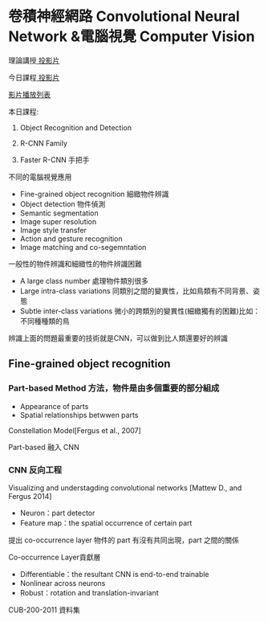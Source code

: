 # 卷積神經網路 Convolutional Neural Network &電腦視覺 Computer Vision

理論講授[ 投影片 ](https://drive.google.com/file/d/184Dz2U2cpV682tTPrOXixIQQO7Y5Gm-G/view)

今日課程[ 投影片 ](https://drive.google.com/file/d/1b5RU9xDDf2xt_dJpVGZmYeM3YAlqQiMJ/view)

[影片播放列表](https://www.youtube.com/playlist?list=PL1f_B9coMEeBHxSasfeBYAT23a1E82b-D)

本日課程:

1. Object Recognition and Detection

2. R-CNN Family

3. Faster R-CNN 手把手

不同的電腦視覺應用

* Fine-grained object recognition 細緻物件辨識
* Object detection 物件偵測
* Semantic segmentation 
* Image super resolution
* Image style transfer
* Action and gesture recognition
* Image matching and co-segemntation

一般性的物件辨識和細緻性的物件辨識困難

* A large class number 處理物件類別很多
* Large intra-class variations 同類別之間的變異性，比如鳥類有不同背景、姿態
* Subtle inter-class variations 微小的跨類別的變異性\(細緻獨有的困難\)比如：不同種種類的鳥

辨識上面的問題最重要的技術就是CNN，可以做到比人類還要好的辨識



## Fine-grained object recognition

### Part-based Method 方法，物件是由多個重要的部分組成

* Appearance of parts 
* Spatial relationships betwwen parts 

Constellation Model\[Fergus et al., 2007\]

Part-based 融入 CNN

### CNN 反向工程

Visualizing and understagding convolutional networks \[Mattew D., and Fergus 2014\]

* Neuron：part detector
* Feature map：the spatial occurrence of certain part 

提出 co-occurrence layer 物件的 part 有沒有共同出現，part 之間的關係

Co-occurrence Layer貢獻層

* Differentiable：the resultant CNN is end-to-end trainable
* Nonlinear across neurons
* Robust：rotation and translation-invariant



CUB-200-2011 資料集




